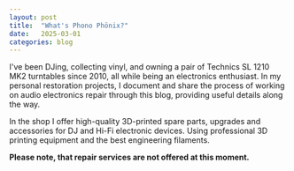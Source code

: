 ```yaml
---
layout: post
title:  "What's Phono Phönix?"
date:   2025-03-01
categories: blog
---
```


I've been DJing, collecting vinyl, and owning a pair of Technics SL 1210 MK2 turntables since 2010, all while being an electronics enthusiast. In my personal restoration projects, I document and share the process of working on audio electronics repair through this blog, providing useful details along the way. 

In the shop I offer high-quality 3D-printed spare parts, upgrades and accessories for DJ and Hi-Fi electronic devices. 
Using professional 3D printing equipment and the best engineering filaments.

<b>Please note, that repair services are not offered at this moment.</b>